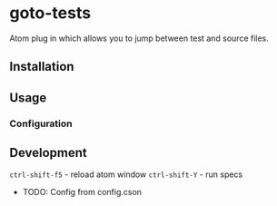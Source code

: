 # goto-tests

Atom plug in which allows you to jump between test and source files.

## Installation

## Usage

### Configuration

## Development

`ctrl-shift-f5` - reload atom window
`ctrl-shift-Y` - run specs

* TODO: Config from config.cson
